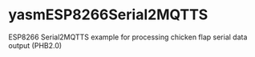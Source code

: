 # yasmESP8266Serial2MQTTS
ESP8266 Serial2MQTTS example for processing chicken flap serial data output (PHB2.0)
